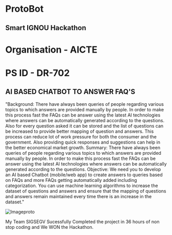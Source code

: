 # ProtoBot

## Smart IGNOU Hackathon

# Organisation - AICTE

# PS ID - DR-702

## AI BASED CHATBOT TO ANSWER FAQ'S

"Background: There have always been queries of people regarding various topics to which answers are provided manually by people. In order to make this process fast the FAQs can be answer using the latest AI technologies where answers can be automatically generated according to the questions. Also for every question asked it can be stored and the list of questions can be increased to provide better mapping of question and answers. This process can reduce lot of work pressure for both the consumer and the government. Also providing quick responses and suggestions can help in the better economical market growth. Summary: There have always been queries of people regarding various topics to which answers are provided manually by people. In order to make this process fast the FAQs can be answer using the latest AI technologies where answers can be automatically generated according to the questions. Objective: We need you to develop an AI based Chatbot (mobile/web app) to create answers to queries based on FAQs and more FAQs getting automatically added including categorization. You can use machine learning algorithms to increase the dataset of questions and answers and ensure that the mapping of questions and answers remain maintained every time there is an increase in the dataset."

![Imageproto](https://user-images.githubusercontent.com/103782863/222292023-601e498d-514e-4068-8927-c8f1d38e39a8.jpg)


My Team SIGSEGV Sucessfully Completed the project in 36 hours of non stop coding and We WON the Hackathon.
